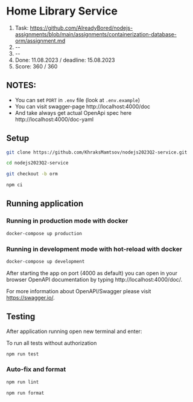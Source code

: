 # Home Library Service

1. Task: https://github.com/AlreadyBored/nodejs-assignments/blob/main/assignments/containerization-database-orm/assignment.md
2. --
3. --
4. Done: 11.08.2023 / deadline: 15.08.2023
5. Score: 360 / 360

## NOTES:
- You can set `PORT` in `.env` file (look at `.env.example`)
- You can visit swagger-page http://localhost:4000/doc
- And take always get actual OpenApi spec here http://localhost:4000/doc-yaml

## Setup
```bash
git clone https://github.com/KhraksMamtsov/nodejs2023Q2-service.git
```
```bash
cd nodejs2023Q2-service
```
```bash
git checkout -b orm
```
```bash
npm ci
```

## Running application

### Running in production mode with docker
```bash
docker-compose up production
```

### Running in development mode with hot-reload with docker
```bash
docker-compose up development
```

After starting the app on port (4000 as default) you can open in your browser OpenAPI documentation by typing http://localhost:4000/doc/.

For more information about OpenAPI/Swagger please visit https://swagger.io/.

## Testing

After application running open new terminal and enter:

To run all tests without authorization

```bash
npm run test
```

### Auto-fix and format

```bash
npm run lint
```

```bash
npm run format
```
